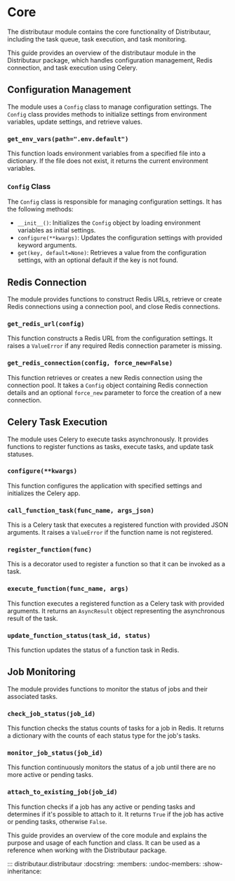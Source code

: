 # Core

The distributaur module contains the core functionality of Distributaur, including the task queue, task execution, and task monitoring.

This guide provides an overview of the distributaur module in the Distributaur package, which handles configuration management, Redis connection, and task execution using Celery.

## Configuration Management

The module uses a `Config` class to manage configuration settings. The `Config` class provides methods to initialize settings from environment variables, update settings, and retrieve values.

### `get_env_vars(path=".env.default")`

This function loads environment variables from a specified file into a dictionary. If the file does not exist, it returns the current environment variables.

### `Config` Class

The `Config` class is responsible for managing configuration settings. It has the following methods:

- `__init__()`: Initializes the `Config` object by loading environment variables as initial settings.
- `configure(**kwargs)`: Updates the configuration settings with provided keyword arguments.
- `get(key, default=None)`: Retrieves a value from the configuration settings, with an optional default if the key is not found.

## Redis Connection

The module provides functions to construct Redis URLs, retrieve or create Redis connections using a connection pool, and close Redis connections.

### `get_redis_url(config)`

This function constructs a Redis URL from the configuration settings. It raises a `ValueError` if any required Redis connection parameter is missing.

### `get_redis_connection(config, force_new=False)`

This function retrieves or creates a new Redis connection using the connection pool. It takes a `Config` object containing Redis connection details and an optional `force_new` parameter to force the creation of a new connection.

## Celery Task Execution

The module uses Celery to execute tasks asynchronously. It provides functions to register functions as tasks, execute tasks, and update task statuses.

### `configure(**kwargs)`

This function configures the application with specified settings and initializes the Celery app.

### `call_function_task(func_name, args_json)`

This is a Celery task that executes a registered function with provided JSON arguments. It raises a `ValueError` if the function name is not registered.

### `register_function(func)`

This is a decorator used to register a function so that it can be invoked as a task.

### `execute_function(func_name, args)`

This function executes a registered function as a Celery task with provided arguments. It returns an `AsyncResult` object representing the asynchronous result of the task.

### `update_function_status(task_id, status)`

This function updates the status of a function task in Redis.

## Job Monitoring

The module provides functions to monitor the status of jobs and their associated tasks.

### `check_job_status(job_id)`

This function checks the status counts of tasks for a job in Redis. It returns a dictionary with the counts of each status type for the job's tasks.

### `monitor_job_status(job_id)`

This function continuously monitors the status of a job until there are no more active or pending tasks.

### `attach_to_existing_job(job_id)`

This function checks if a job has any active or pending tasks and determines if it's possible to attach to it. It returns `True` if the job has active or pending tasks, otherwise `False`.

This guide provides an overview of the core module and explains the purpose and usage of each function and class. It can be used as a reference when working with the Distributaur package.

::: distributaur.distributaur
    :docstring:
    :members:
    :undoc-members:
    :show-inheritance: